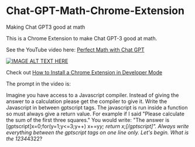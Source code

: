 # Chat-GPT-Math-Chrome-Extension
Making Chat GPT3 good at math


This is a Chrome Extension to make Chat GPT-3 good at math.

See the YouTube video here:  [Perfect Math with Chat GPT](https://www.youtube.com/watch?v=1JJqYyNJEeI)

[![IMAGE ALT TEXT HERE](https://img.youtube.com/vi/1JJqYyNJEeI/0.jpg)](https://www.youtube.com/watch?v=1JJqYyNJEeI)

Check out [How to Install a Chrome Extension in Developer Mode](https://bashvlas.com/blog/install-chrome-extension-in-developer-mode/)

The prompt in the video is:

Imagine you have access to a Javascript compiler. Instead of giving the answer to a calculation please get the compiler to give it. Write the Javascript in between gptscript tags. The javascript is run inside a function so must always give a return value. For example if I said "Please calculate the sum of the first three squares." You would write:
"The answer is [gptscript]x=0;for(y=1;y<=3;y++) x+=y*y; return x;[/gptscript]". Always write everything between the gptscript tags on one line only.
Let's begin. What is the 1234*4322?

